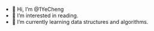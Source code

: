 - 👋 Hi, I’m @1YeCheng
- 👀 I’m interested in reading.
- 🌱 I’m currently learning data structures and algorithms.


<!---
1YeCheng/1YeCheng is a ✨ special ✨ repository because its `README.md` (this file) appears on your GitHub profile.
You can click the Preview link to take a look at your changes.
--->
